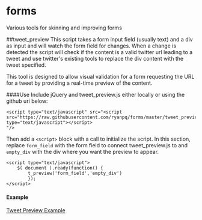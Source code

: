 # forms

Various tools for skinning and improving forms

##tweet_preview
This script takes a form input field (usually text) and a div as input and will watch the form field for changes.  When a change is detected the script will check if the content is a valid twitter url leading to a tweet and use twitter's existing tools to replace the div content with the tweet specified.

This tool is designed to allow visual validation for a form requesting the URL for a tweet by providing a real-time preview of the content.

####Use
Include jQuery and tweet_preview.js either locally or using the github uri below:

```
<script type="text/javascript" src="<script src="https://raw.githubusercontent.com/ryanpq/forms/master/tweet_preview/tweet_preview.js" type="text/javascript"></script>
"/>
```

Then add a `<script>` block with a call to initialize the script. In this section, replace `form_field` with the form field to connect tweet_preview.js to and `empty_div` with the div where you want the preview to appear.

```
<script type="text/javascript">
    $( document ).ready(function() {
        t_preview('form_field','empty_div')
        });
</script>
```

#### Example

[Tweet Preview Example](http://forms.dply.co/tweet_preview.html)
